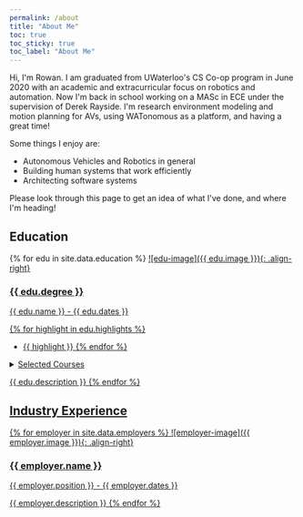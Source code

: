 ```yaml
---
permalink: /about
title: "About Me"
toc: true
toc_sticky: true
toc_label: "About Me"
---
```


Hi, I'm Rowan. I am graduated from UWaterloo's CS Co-op program in June 2020 with an academic and extracurricular focus on robotics and automation. Now I'm back in school working on a MASc in ECE under the supervision of Derek Rayside. I'm research environment modeling and motion planning for AVs, using WATonomous as a platform, and having a great time!

Some things I enjoy are:
- Autonomous Vehicles and Robotics in general
- Building human systems that work efficiently
- Architecting software systems

Please look through this page to get an idea of what I've done, and where I'm heading!

## Education

{% for edu in site.data.education %}
<a href="{{ edu.url }}" rel="edu website">![edu-image]({{ edu.image }}){: .align-right}
### {{ edu.degree }}

{{ edu.name }} - {{ edu.dates }}

{% for highlight in edu.highlights %}
- {{ highlight }}
{% endfor %}

<details><summary>Selected Courses</summary>
<br>
{% for course in edu.courses %}
- {{ course }} <br>
{% endfor %}
</details>

{{ edu.description }}
{% endfor %}

## Industry Experience

{% for employer in site.data.employers %}
<a href="{{ employer.url }}" rel="employer website">![employer-image]({{ employer.image }}){: .align-right}
### {{ employer.name }}

{{ employer.position }} - {{ employer.dates }}

{{ employer.description }}
{% endfor %}
